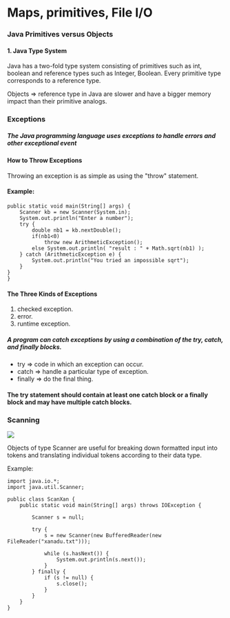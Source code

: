 # Maps, primitives, File I/O

### Java Primitives versus Objects

#### 1. Java Type System

Java has a two-fold type system consisting of primitives such as int, boolean and reference types such as Integer, Boolean. Every primitive type corresponds to a reference type.

Objects => reference type in Java are slower and have a bigger memory impact than their primitive analogs.

### Exceptions

##### The Java programming language uses exceptions to handle errors and other exceptional event

#### How to Throw Exceptions
Throwing an exception is as simple as using the "throw" statement.

#### Example:
```
public static void main(String[] args) {
	Scanner kb = new Scanner(System.in);
    System.out.println("Enter a number");
    try {
    	double nb1 = kb.nextDouble();
    	if(nb1<0)
        	throw new ArithmeticException();
        else System.out.println( "result : " + Math.sqrt(nb1) );
    } catch (ArithmeticException e) {
        System.out.println("You tried an impossible sqrt");
    }
}
}
```

#### The Three Kinds of Exceptions

1. checked exception.
2. error.
3. runtime exception.

##### A program can catch exceptions by using a combination of the try, catch, and finally blocks.

* try => code in which an exception can occur.
* catch => handle a particular type of exception.
* finally => do the final thing.

#### The try statement should contain at least one catch block or a finally block and may have multiple catch blocks.

### Scanning

![](https://www.seas.upenn.edu/~cis1xx/resources/java/fileIO/io-ins.gif)

Objects of type Scanner are useful for breaking down formatted input into tokens and translating individual tokens according to their data type.

Example:

```
import java.io.*;
import java.util.Scanner;

public class ScanXan {
    public static void main(String[] args) throws IOException {

        Scanner s = null;

        try {
            s = new Scanner(new BufferedReader(new FileReader("xanadu.txt")));

            while (s.hasNext()) {
                System.out.println(s.next());
            }
        } finally {
            if (s != null) {
                s.close();
            }
        }
    }
}
```
